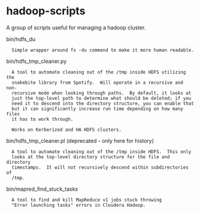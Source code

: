 hadoop-scripts
==============

A group of scripts useful for managing a hadoop cluster.

bin/hdfs_du

      Simple wrapper around fs -du command to make it more human readable.

bin/hdfs_tmp_cleaner.py 

      A tool to automate cleaning out of the /tmp inside HDFS utilizing the
      snakebite library from Spotify.  Will operate in a recursive and non-
      recursive mode when looking through paths.  By default, it looks at
      just the top-level path to determine what should be deleted; if you
      need it to descend into the directory structure, you can enable that
      but it can significantly increase run time depending on how many files
      it has to work through.

      Works on Kerberized and HA HDFS clusters.

bin/hdfs_tmp_cleaner.pl (deprecated - only here for history)

      A tool to automate cleaning out of the /tmp inside HDFS.  This only
      looks at the top-level directory structure for the file and directory
      timestamps.  It will not recursively descend within subdirectories of
      /tmp.


bin/mapred_find_stuck_tasks
    
      A tool to find and kill MapReduce v1 jobs stuck throwing 
      "Error launching tasks" errors in Cloudera Hadoop.
      

